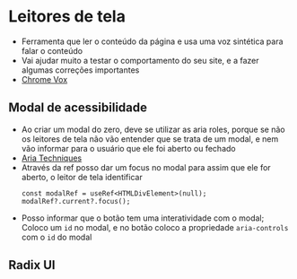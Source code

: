 # Leitores de tela

- Ferramenta que ler o conteúdo da página e usa uma voz sintética para falar o conteúdo
- Vai ajudar muito a testar o comportamento do seu site, e a fazer algumas correções importantes
- [Chrome Vox](https://chrome.google.com/webstore/detail/screen-reader/kgejglhpjiefppelpmljglcjbhoiplfn?hl=pt-BR)

## Modal de acessibilidade

- Ao criar um modal do zero, deve se utilizar as aria roles, porque se não os leitores de tela não vão entender que se
  trata de um modal, e nem vão informar para o usuário que ele foi aberto ou fechado
- [Aria Techniques](https://developer.mozilla.org/pt-BR/docs/Web/Accessibility/ARIA/ARIA_Techniques)
- Através da ref posso dar um focus no modal para assim que ele for aberto, o leitor de tela identificar
  ```tsx
  const modalRef = useRef<HTMLDivElement>(null);
  modalRef?.current?.focus();
  ```
- Posso informar que o botão tem uma interatividade com o modal; Coloco um `id` no modal, e no botão coloco a propriedade
  `aria-controls` com o `id` do modal

## Radix UI
